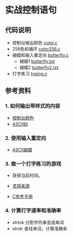 # 实战控制语句


## 代码说明

- 控制台输出颜色 [color.c](color.c)
- 256色和循环 [color256.c](color256.c)
- 蝴蝶和输入重定向 [butterfly.c](butterfly.c)
    - 蝴蝶1 [butterfly.txt](butterfly.txt)
    - 蝴蝶2 [butterfly2.txt](butterfly2.txt)
- 打字练习 [typing.c](typing.c)


## 参考资料


### 1. 如何输出带样式的内容


- [控制台颜色](https://misc.flogisoft.com/bash/tip_colors_and_formatting)
- [ASCII码](https://web.cs.dal.ca/~zyu/ascii.html)


### 2. 使用输入重定向

- [ASCII蝴蝶](http://ascii.co.uk/art/butterfly)


### 3. 做一个打字练习的游戏

- 获得当前时间。

- [灵感来源](https://www.typingbolt.com/)
- [C参考手册](https://zh.cppreference.com/w/c)


### 4. 计算打字速率和准确率

- strtok  分割字符串变成单词
- strstr  查找单词，计算准确率

